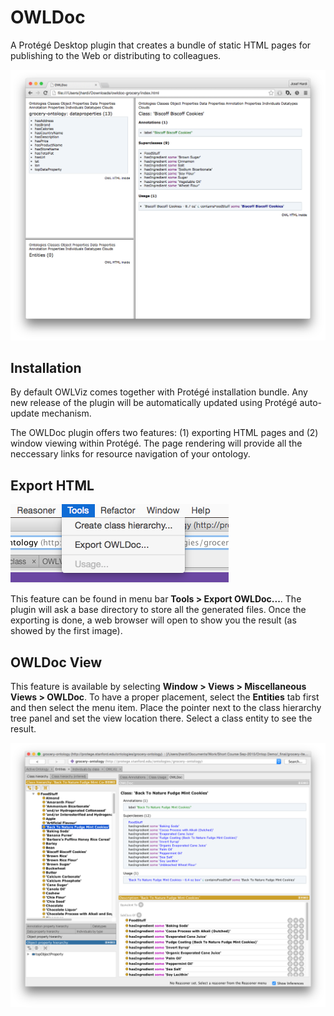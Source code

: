 OWLDoc
======

A Protégé Desktop plugin that creates a bundle of static HTML pages for publishing to the Web or distributing to colleagues.

<img src="https://raw.githubusercontent.com/protegeproject/github-wiki-resources/master/owldoc/README/owldoc-html-page.png" alt="HTML static pages created by OWLDoc" width="650px"/>

Installation
------------
By default OWLViz comes together with Protégé installation bundle. Any new release of the plugin will be automatically updated using Protégé auto-update mechanism. 

The OWLDoc plugin offers two features: (1) exporting HTML pages and (2) window viewing within Protégé. The page rendering will provide all the neccessary links for resource navigation of your ontology.

Export HTML
-----------
<img src="https://raw.githubusercontent.com/protegeproject/github-wiki-resources/master/owldoc/README/owldoc-tool-menu.png" alt="OWLDoc menu item"/>

This feature can be found in menu bar **Tools > Export OWLDoc...**. The plugin will ask a base directory to store all the generated files. Once the exporting is done, a web browser will open to show you the result (as showed by the first image).

OWLDoc View
-----------
This feature is available by selecting **Window > Views > Miscellaneous Views > OWLDoc**. To have a proper placement, select the **Entities** tab first and then select the menu item. Place the pointer next to the class hierarchy tree panel and set the view location there. Select a class entity to see the result.

<img src="https://github.com/protegeproject/github-wiki-resources/blob/master/owldoc/README/owldoc-in-protege.png" alt="OWLDoc as view in Protege" width="650px"/>
